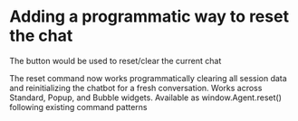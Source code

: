 
# Adding a programmatic way to reset the chat

The button would be used to reset/clear the current chat 

  The reset command now works programmatically clearing all session data and reinitializing the chatbot for a fresh conversation. Works across Standard, Popup, and Bubble widgets. Available as window.Agent.reset() following existing command patterns
